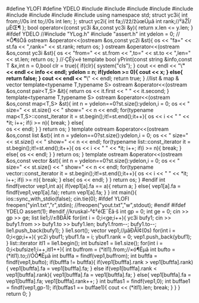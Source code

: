#define YLOFI
#define YDELO
#include<iostream>
#include<iomanip>
#include<string>
#include<sstream>
#include<map>
#include<list>
#include<vector>
#include<algorithm>
#include<cmath> 
using namespace std;
struct yc3i{
	int from;//0s
	int to;//0s
	int len;
};
struct yc2i{
	int fa;//žž/žùœÚµã 
	int rank;//²ãŽÎ/µÈŒ¶ 
};
bool operator<(const yc3i &x,const yc3i &y){
	return x.len <= y.len;
} 
#ifdef YDELO
//#include "YLog.h"
#include "assert.h"
int ydelon = 0;
//×Ô¶šÒå
ostream &operator<<(ostream &os,const yc2i &st){
	os << "fa=" << st.fa << ",rank=" << st.rank;
	return os;
}
ostream &operator<<(ostream &os,const yc3i &st){
	os << "from=" << st.from << ",to=" << st.to << ",len=" << st.len;
	return os;
}
//·ÇÊý×é
template<typename T>
bool yPrint(const string &info,const T &x,int n = 0,bool clr = true){
	if(clr){
		system("cls");
	}
	cout << endl << "\\**********************" << endl << info << endl;
	ydelon = n;
	if(ydelon >= 0){
		cout << x;
	}
	else{
		return false;
	}
	cout << endl << "**********************\\" << endl;
	return true;
}
//list & map & vector
template<typename T,typename S>
ostream &operator<<(ostream &os,const pair<T,S> &it){
    return 	os << it.first << " " << it.second;
}
template<typename T,typename S>
ostream &operator<<(ostream &os,const map<T,S> &st){
	int n = ydelon==0?st.size():ydelon,i = 0;
	os <<  " size=" << st.size() << " show=" << n << endl;
	for(typename map<T,S>::const_iterator it = st.begin();it!=st.end();it++){
		os << i << " " << *it;
		i++;
		if(i >= n){
			break;
		}
		else{	
			os << endl;
		}
	}
	return os;
}
template<typename T>
ostream &operator<<(ostream &os,const list<T> &st){
	int n = ydelon==0?st.size():ydelon,i = 0;
	os <<  " size=" << st.size() << " show=" << n << endl;
	for(typename list<T>::const_iterator it = st.begin();it!=st.end();it++){
		os << i << " " << *it;
		i++;
		if(i >= n){
			break;
		}
		else{
			os << endl;
		}
	}
	return os;
}
template<typename T>
ostream &operator<<(ostream &os,const vector<T> &st){
	int n = ydelon==0?st.size():ydelon,i = 0;
	os << " size=" << st.size() << " show=" << n << endl;
	for(typename vector<T>::const_iterator it = st.begin();it!=st.end();it++){
		os << i << " " << *it;
		i++;
		if(i >= n){
			break;
		}
		else{
			os << endl;
		}
	}
	return os;
}
#endif
int findf(vector<yc2i> vep1,int a){
	if(vep1[a].fa == a){
		return a;
	}
	else{
		vep1[a].fa = findf(vep1,vep1[a].fa);
		return vep1[a].fa;
	}
}
int main(){
    ios::sync_with_stdio(false);
    cin.tie(0);
	#ifdef YLOFI
	freopen("yin1.txt","r",stdin);
	//freopen("yout.txt","w",stdout);
	#endif
	#ifdef YDELO
	assert(1);
	#endif
	//kruskal-²¢²éŒ¯Ëã·š 
	int gp = 0;
	int ge = 0;
	cin >> gp >> ge;
	list<yc3i> lie1;//±ßÐÅÏ¢
	for(int i = 0;i<ge;i++){
		yc3i bufy1;
		cin >> bufy1.from >> bufy1.to >> bufy1.len;
		bufy1.from--;
		bufy1.to--;
		lie1.push_back(bufy1); 
	}
	lie1.sort();
	vector<yc2i> vep1;//µãÐÅÏ¢(0s) 
	for(int i = 0;i<gp;i++){
		yc2i ybuf1;
		ybuf1.fa = i;
		ybuf1.rank = 0;
		vep1.push_back(ybuf1);
	}
	list<yc3i>::iterator itl1 = lie1.begin();
	int bufsize1 = lie1.size();
	for(int i = 0;i<bufsize1;i++,itl1++){
		int buffrom = (*itl1).from;//×ó¶Ëµã 
		int bufto = (*itl1).to;//ÓÒ¶Ëµã 
		int bufffa = findf(vep1,buffrom);
		int buftfa = findf(vep1,bufto);
		if(bufffa != buftfa){
			if(vep1[bufffa].rank > vep1[buftfa].rank){
				vep1[buftfa].fa = vep1[bufffa].fa;
			}
			else if(vep1[bufffa].rank < vep1[buftfa].rank){
				vep1[bufffa].fa = vep1[buftfa].fa;
			}
			else{
				vep1[buftfa].fa = vep1[bufffa].fa;
				vep1[bufffa].rank++;
			}
			int buffas1 = findf(vep1,0);
			int buffae1 = findf(vep1,gp-1);
			if(buffas1 == buffae1){
				cout << (*itl1).len;
				break;
			}
		}
	}
	return 0;
}
